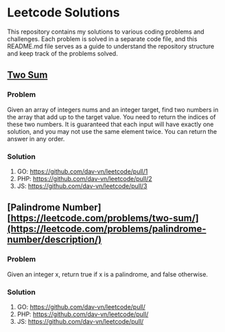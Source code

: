 # Leetcode Solutions

This repository contains my solutions to various coding problems and challenges. Each problem is solved in a separate code file, and this README.md file serves as a guide to understand the repository structure and keep track of the problems solved.

## [Two Sum](https://leetcode.com/problems/two-sum/)
### Problem
Given an array of integers nums and an integer target, find two numbers in the array that add up to the target value. You need to return the indices of these two numbers.
It is guaranteed that each input will have exactly one solution, and you may not use the same element twice. You can return the answer in any order.
### Solution
1. GO: https://github.com/dav-vn/leetcode/pull/1
2. PHP: https://github.com/dav-vn/leetcode/pull/2
3. JS: https://github.com/dav-vn/leetcode/pull/3

## [Palindrome Number][https://leetcode.com/problems/two-sum/](https://leetcode.com/problems/palindrome-number/description/)
### Problem
Given an integer x, return true if x is a palindrome, and false otherwise.
### Solution
1. GO: https://github.com/dav-vn/leetcode/pull/
2. PHP: https://github.com/dav-vn/leetcode/pull/
3. JS: https://github.com/dav-vn/leetcode/pull/
